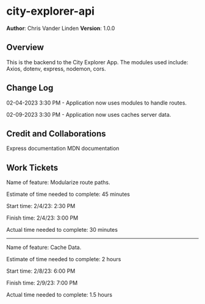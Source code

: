 # city-explorer-api

**Author**: Chris Vander Linden
**Version**: 1.0.0

## Overview

This is the backend to the City Explorer App.  The modules used include: Axios, dotenv, express, nodemon, cors.

## Change Log

02-04-2023 3:30 PM - Application now uses modules to handle routes.

02-09-2023 3:30 PM - Application now uses caches server data.

## Credit and Collaborations

Express documentation
MDN documentation

## Work Tickets

Name of feature: Modularize route paths.

Estimate of time needed to complete: 45 minutes

Start time: 2/4/23: 2:30 PM

Finish time: 2/4/23: 3:00 PM

Actual time needed to complete: 30 minutes

---

Name of feature: Cache Data.

Estimate of time needed to complete: 2 hours

Start time: 2/8/23: 6:00 PM

Finish time: 2/9/23: 7:00 PM

Actual time needed to complete: 1.5 hours
